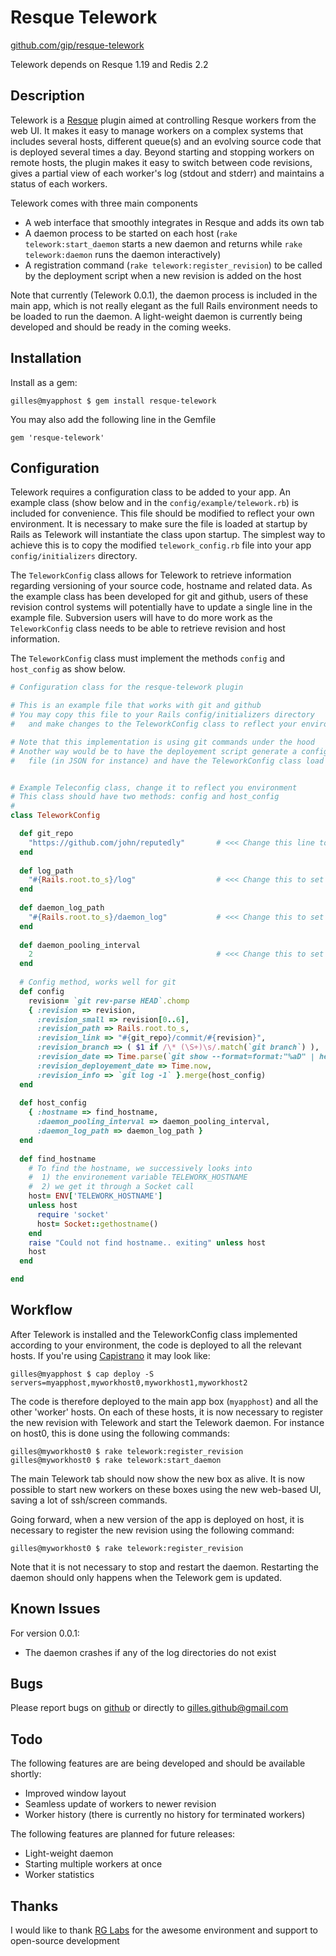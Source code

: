 Resque Telework
===============

[github.com/gip/resque-telework](https://github.com/gip/resque-telework)

Telework depends on Resque 1.19 and Redis 2.2

Description
-----------

Telework is a [Resque](https://github.com/defunkt/resque) plugin aimed at controlling Resque workers from the web UI. It makes it easy to manage workers on a complex systems that includes several hosts, different queue(s) and an evolving source code that is deployed several times a day. Beyond starting and stopping workers on remote hosts, the plugin makes it easy to switch between code revisions, gives a partial view of each worker's log (stdout and stderr) and maintains a status of each workers.

Telework comes with three main components

* A web interface that smoothly integrates in Resque and adds its own tab
* A daemon process to be started on each host (`rake telework:start_daemon` starts a new daemon and returns while `rake telework:daemon` runs the daemon interactively)
* A registration command (`rake telework:register_revision`) to be called by the deployment script when a new revision is added on the host

Note that currently (Telework 0.0.1), the daemon process is included in the main app, which is not really elegant as the full Rails environment needs to be loaded to run the daemon. A light-weight daemon is currently being developed and should be ready in the coming weeks.

Installation
------------

Install as a gem:

```
gilles@myapphost $ gem install resque-telework
```

You may also add the following line in the Gemfile

```
gem 'resque-telework'
```

Configuration
-------------

Telework requires a configuration class to be added to your app. An example class (show below and in the `config/example/telework.rb`) is included for convenience. This file should be modified to reflect your own environment. It is necessary to make sure the file is loaded at startup by Rails as Telework will instantiate the class upon startup. The simplest way to achieve this is to copy the modified `telework_config.rb` file into your app `config/initializers` directory.

The `TeleworkConfig` class allows for Telework to retrieve information regarding versioning of your source code, hostname and related data. As the example class has been developed for git and github, users of these revision control systems will potentially have to update a single line in the example file. Subversion users will have to do more work as the `TeleworkConfig` class needs to be able to retrieve revision and host information.

The `TeleworkConfig` class must implement the methods `config` and `host_config` as show below.

```ruby
# Configuration class for the resque-telework plugin

# This is an example file that works with git and github
# You may copy this file to your Rails config/initializers directory
#   and make changes to the TeleworkConfig class to reflect your environment

# Note that this implementation is using git commands under the hood
# Another way would be to have the deployement script generate a configuration
#   file (in JSON for instance) and have the TeleworkConfig class load it


# Example Teleconfig class, change it to reflect you environment
# This class should have two methods: config and host_config
#
class TeleworkConfig

  def git_repo
    "https://github.com/john/reputedly"       # <<< Change this line to point to your own github repo
  end
  
  def log_path
    "#{Rails.root.to_s}/log"                  # <<< Change this to set a different path to worker log files
  end
  
  def daemon_log_path
    "#{Rails.root.to_s}/daemon_log"           # <<< Change this to set a path to daemon log files
  end
  
  def daemon_pooling_interval
    2                                         # <<< Change this to set a new daemon pooling interval (in seconds)
  end  
  
  # Config method, works well for git
  def config
    revision= `git rev-parse HEAD`.chomp    
    { :revision => revision,
      :revision_small => revision[0..6],
      :revision_path => Rails.root.to_s,
      :revision_link => "#{git_repo}/commit/#{revision}",
      :revision_branch => ( $1 if /\* (\S+)\s/.match(`git branch`) ),
      :revision_date => Time.parse(`git show --format=format:"%aD" | head -n1`),
      :revision_deployement_date => Time.now,
      :revision_info => `git log -1` }.merge(host_config)
  end
  
  def host_config
    { :hostname => find_hostname,
      :daemon_pooling_interval => daemon_pooling_interval,
      :daemon_log_path => daemon_log_path }
  end
  
  def find_hostname
    # To find the hostname, we successively looks into
    #  1) the environement variable TELEWORK_HOSTNAME
    #  2) we get it through a Socket call
    host= ENV['TELEWORK_HOSTNAME']
    unless host
      require 'socket'
      host= Socket::gethostname()
    end
    raise "Could not find hostname.. exiting" unless host
    host
  end

end
```

Workflow
--------

After Telework is installed and the TeleworkConfig class implemented according to your environment, the code is deployed to all the relevant hosts. If you're using [Capistrano](https://github.com/capistrano/capistrano) it may look like:

```
gilles@myapphost $ cap deploy -S servers=myapphost,myworkhost0,myworkhost1,myworkhost2
```

The code is therefore deployed to the main app box (`myapphost`) and all the other 'worker' hosts. On each of these hosts, it is now necessary to register the new revision with Telework and start the Telework daemon. For instance on host0, this is done using the following commands:

```
gilles@myworkhost0 $ rake telework:register_revision
gilles@myworkhost0 $ rake telework:start_daemon
```

The main Telework tab should now show the new box as alive. It is now possible to start new workers on these boxes using the new web-based UI, saving a lot of ssh/screen commands.

Going forward, when a new version of the app is deployed on host, it is necessary to register the new revision using the following command:

```
gilles@myworkhost0 $ rake telework:register_revision
```
Note that it is not necessary to stop and restart the daemon. Restarting the daemon should only happens when the Telework gem is updated.

Known Issues
------------

For version 0.0.1:

* The daemon crashes if any of the log directories do not exist


Bugs
----

Please report bugs on [github](https://github.com/gip/resque-telework/issues) or directly to [gilles.github@gmail.com](gilles.github@gmail.com)

Todo
----

The following features are are being developed and should be available shortly:

* Improved window layout
* Seamless update of workers to newer revision
* Worker history (there is currently no history for terminated workers)

The following features are planned for future releases:

* Light-weight daemon
* Starting multiple workers at once
* Worker statistics

Thanks
------

I would like to thank [RG Labs](http://www.rglabsinc.com/) for the awesome environment and support to open-source development 
